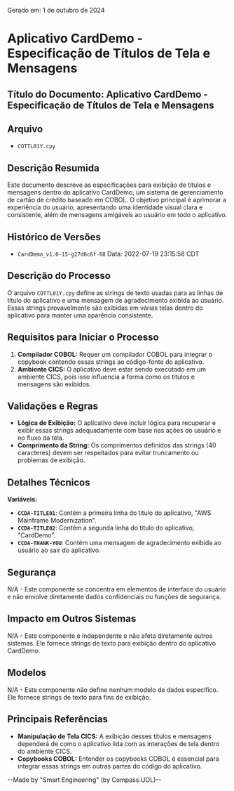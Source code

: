 Gerado em: 1 de outubro de 2024

# Aplicativo CardDemo - Especificação de Títulos de Tela e Mensagens

## Título do Documento: Aplicativo CardDemo - Especificação de Títulos de Tela e Mensagens

## Arquivo

- `COTTL01Y.cpy`

## Descrição Resumida

Este documento descreve as especificações para exibição de títulos e mensagens dentro do aplicativo CardDemo, um sistema de gerenciamento de cartão de crédito baseado em COBOL. O objetivo principal é aprimorar a experiência do usuário, apresentando uma identidade visual clara e consistente, além de mensagens amigáveis ao usuário em todo o aplicativo.

## Histórico de Versões

- `CardDemo_v1.0-15-g27d6c6f-68` Data: 2022-07-19 23:15:58 CDT

## Descrição do Processo

O arquivo `COTTL01Y.cpy` define as strings de texto usadas para as linhas de título do aplicativo e uma mensagem de agradecimento exibida ao usuário. Essas strings provavelmente são exibidas em várias telas dentro do aplicativo para manter uma aparência consistente.

## Requisitos para Iniciar o Processo

1. **Compilador COBOL:** Requer um compilador COBOL para integrar o copybook contendo essas strings ao código-fonte do aplicativo.
2. **Ambiente CICS:** O aplicativo deve estar sendo executado em um ambiente CICS, pois isso influencia a forma como os títulos e mensagens são exibidos.

## Validações e Regras

* **Lógica de Exibição:** O aplicativo deve incluir lógica para recuperar e exibir essas strings adequadamente com base nas ações do usuário e no fluxo da tela.
* **Comprimento da String:** Os comprimentos definidos das strings (40 caracteres) devem ser respeitados para evitar truncamento ou problemas de exibição.

## Detalhes Técnicos

**Variáveis:**

* **`CCDA-TITLE01`**: Contém a primeira linha do título do aplicativo, "AWS Mainframe Modernization".
* **`CCDA-TITLE02`**: Contém a segunda linha do título do aplicativo, "CardDemo".
* **`CCDA-THANK-YOU`**: Contém uma mensagem de agradecimento exibida ao usuário ao sair do aplicativo.

## Segurança

N/A - Este componente se concentra em elementos de interface do usuário e não envolve diretamente dados confidenciais ou funções de segurança.

## Impacto em Outros Sistemas

N/A - Este componente é independente e não afeta diretamente outros sistemas. Ele fornece strings de texto para exibição dentro do aplicativo CardDemo.

## Modelos

N/A - Este componente não define nenhum modelo de dados específico. Ele fornece strings de texto para fins de exibição.

## Principais Referências

* **Manipulação de Tela CICS:** A exibição desses títulos e mensagens dependerá de como o aplicativo lida com as interações de tela dentro do ambiente CICS.
* **Copybooks COBOL:** Entender os copybooks COBOL é essencial para integrar essas strings em outras partes do código do aplicativo.

--Made by "Smart Engineering" (by Compass.UOL)--